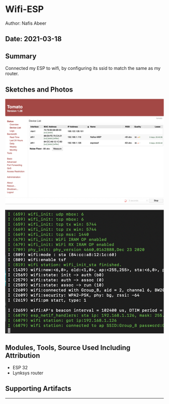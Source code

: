 #  Wifi-ESP

Author: Nafis Abeer

Date: 2021-03-18
-----

## Summary
Connected my ESP to wifi, by configuring its ssid to match the same as my router.

## Sketches and Photos
![Devices in router](./images/Devices.png)

![Successful connection](./images/Terminal.png)

## Modules, Tools, Source Used Including Attribution
- ESP 32
- Lynksys router

## Supporting Artifacts


-----
